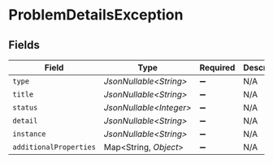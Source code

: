 # ProblemDetailsException


## Fields

| Field                    | Type                     | Required                 | Description              |
| ------------------------ | ------------------------ | ------------------------ | ------------------------ |
| `type`                   | *JsonNullable\<String>*  | :heavy_minus_sign:       | N/A                      |
| `title`                  | *JsonNullable\<String>*  | :heavy_minus_sign:       | N/A                      |
| `status`                 | *JsonNullable\<Integer>* | :heavy_minus_sign:       | N/A                      |
| `detail`                 | *JsonNullable\<String>*  | :heavy_minus_sign:       | N/A                      |
| `instance`               | *JsonNullable\<String>*  | :heavy_minus_sign:       | N/A                      |
| `additionalProperties`   | Map\<String, *Object*>   | :heavy_minus_sign:       | N/A                      |